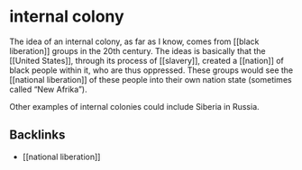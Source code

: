 # internal colony

The idea of an internal colony, as far as I know, comes from [[black liberation]] groups in the 20th century. The ideas is basically that the [[United States]], through its process of [[slavery]], created a [[nation]] of black people within it, who are thus oppressed. These groups would see the [[national liberation]] of these people into their own nation state (sometimes called &ldquo;New Afrika&rdquo;).

Other examples of internal colonies could include Siberia in Russia.


## Backlinks

-   [[national liberation]]
